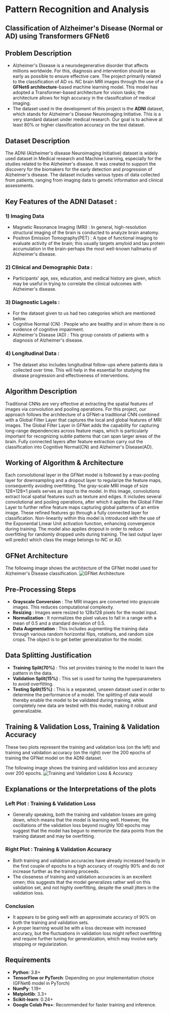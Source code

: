 
# Pattern Recognition and Analysis
## Classification of Alzheimer's Disease (Normal or AD) using Transformers GFNet6

## Problem Description
- Alzheimer's Disease is a neurodegenerative disorder that affects millions worldwide. For this, diagnosis and intervention should be as early as possible to ensure effective care. The project primarily related to the classification of AD vs. NC brain MRI images through the use of a **GFNet6 architecture**-based machine learning model. This model has adopted a Transformer-based architecture for vision tasks; the architecture allows for high accuracy in the classification of medical imaging.
- The dataset used in the development of this project is the **ADNI** dataset, which stands for Alzheimer's Disease Neuroimaging Initiative. This is a very standard dataset under medical research. Our goal is to achieve at least 80% or higher classification accuracy on the test dataset.

## Dataset Description
The ADNI (Alzheimer's disease Neuroimaging Initiative) dataset is widely used dataset in Medical research and Machine Learning, especially for the studies related to the Alzheimer's disease. It was created to support the discovery for the biomakers for the early detection and progression of Alzheimer's disease. The dataset includes various types of data collected from patients, ranging from imaging data to genetic information and clinical assessments. 

## Key Features of the ADNI Dataset : 
### 1) Imaging Data
- Magnetic Resonance Imaging (MRI) : In general, high-resolution structural imaging of the brain is conducted to analyze brain anatomy.
- Positron Emission Tomography(PET) : A type of functional imaging to evaluate activity of the brain; this usually targets amyloid and tau protein accumulation in the brain-perhaps the most well-known hallmarks of Alzheimer's disease. 

### 2) Clinical and Demographic Data : 
- Participants' age, sex, education, and medical history are given, which may be useful in trying to correlate the clinical outcomes with Alzheimer's disease.

### 3) Diagnostic Lagels : 
- For the dataset given to us had two categories which are mentioned below.
- Cognitive Normal (CN) : People who are healthy and in whom there is no evidence of cognitive impairment.
- Alzheimer's Disease (AD) : This group consists of patients with a diagnosis of Alzheimer's disease.

### 4) Longitudinal Data :
- The dataset also includes longitudinal follow-ups where patients data is collected over time. This will help in the essential for studying the disease progression and effectiveness of interventions.

## Algorithm Description
Traditional CNNs are very effective at extracting the spatial features of images via convolution and pooling operations. For this project, our approach follows the architecture of a GFNet-a traditional CNN combined with a Global Filter Layer that captures the local and global features of MRI images. The Global Filter Layer in GFNet adds the capability for capturing long-range dependencies across feature maps, which is particularly important for recognizing subtle patterns that can span larger areas of the brain. Fully connected layers after feature extraction carry out the classification into Cognitive Normal(CN) and Alzheimer's Disease(AD).

## Working of Algorithm & Architecture
Each convolutional layer in the GFNet model is followed by a max-pooling layer for downsampling and a dropout layer to regularize the feature maps, consequently avoiding overfitting. The gray-scale MRI image of size 128×128×1 pixels serves as input to the model. In this image, convolutions extract local spatial features such as texture and edges. It includes several convolutional and pooling operations, after which it applies the Global Filter Layer to further refine feature maps capturing global patterns of an entire image. These refined features go through a fully connected layer for classification. Non-linearity within this model is introduced with the use of the Exponential Linear Unit activation function, enhancing convergence during training. The model also applies dropout in order to reduce overfitting for randomly dropped units during training. The last output layer will predict which class the image belongs to-NC or AD.

## GFNet Architecture
The following image shows the architecture of the GFNet model used for Alzheimer's Disease classification.
![GFNet Architecture](https://drive.google.com/uc?export=view&id=1_MtDGSkJuh3BRswejXlqUUzrtikPBpcN)

## Pre-Processing Steps
- **Grayscale Conversion** :  The MRI images are converted into grayscale images. This reduces computational complexity.
- **Resizing** : Images were resized to 128x128 pixels for the model input.
- **Normalization** : It normalizes the pixel values to fall in a range with a mean of 0.5 and a standard deviation of 0.5.
- **Data Augmentation** : This includes augmenting the training data through various random horizontal flips, rotations, and random size crops. The object is to get better generalization for the model.

## Data Splitting Justification
- **Training Split(70%)** : This set provides training to the model to learn the pattern in the data.
- **Validation Split(15%)** : This set is used for tuning the hyperparameters to avoid overfitting.
- **Testing Split(15%)** :  This is a separated, unseen dataset used in order to determine the performance of a model.
The splitting of data would thereby enable the model to be validated during training, while completely new data are tested with this model, making it robust and generalizable.

## Training & Validation Loss, Training & Validation Accuracy
These two plots represent the training and validation loss (on the left) and training and validation accuracy (on the right) over the 200 epochs of training the GFNet model on the ADNI dataset.

The following image shows the training and validation loss and accuracy over 200 epochs.
![Training and Validation Loss & Accuracy](https://drive.google.com/uc?export=view&id=1FmPLCZAj04GeWjKof4ZDv9u1wwmTRhBH)

## Explanations or the Interpretations of the plots 
### Left Plot : Training & Validation Loss
- Generally speaking, both the training and validation losses are going down, which means that the model is learning well. However, the oscillations of the validation loss beyond roughly 100 epochs may suggest that the model has begun to memorize the data points from the training dataset and may be overfitting.

### Right Plot : Training & Validation Accuracy
- Both training and validation accuracies have already increased heavily in the first couple of epochs to a high accuracy of roughly 90% and do not increase further as the training proceeds.
- The closeness of training and validation accuracies is an excellent omen; this suggests that the model generalizes rather well on this validation set, and not highly overfitting, despite the small jitters in the validation loss.

### Conclusion
- It appears to be going well with an approximate accuracy of 90% on both the training and validation sets.
- A proper learning would be with a loss decrease with increased accuracy, but the fluctuations in validation loss might reflect overfitting and require further tuning for generalization, which may involve early stopping or regularization.



## Requirements
- **Python**: 3.8+
- **TensorFlow or PyTorch**: Depending on your implementation choice (GFNet6 model in PyTorch)
- **NumPy**: 1.19+
- **Matplotlib**: 3.3+
- **Scikit-learn**: 0.24+
- **Google Colab Pro+**: Recommended for faster training and inference.
